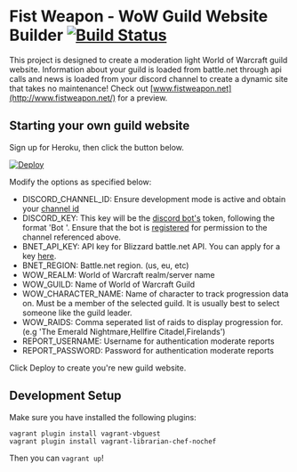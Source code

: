 # Fist Weapon - WoW Guild Website Builder [![Build Status](https://travis-ci.org/JamesHDuffield/fistweapon.svg?branch=master)](https://travis-ci.org/JamesHDuffield/fistweapon)

This project is designed to create a moderation light World of Warcraft guild website. Information about your guild is loaded from battle.net through api calls and news is loaded from your discord channel to create a dynamic site that takes no maintenance! Check out [www.fistweapon.net](http://www.fistweapon.net/) for a preview.

## Starting your own guild website

Sign up for Heroku, then click the button below.

[![Deploy](https://www.herokucdn.com/deploy/button.svg)](https://heroku.com/deploy)

Modify the options as specified below:
- DISCORD_CHANNEL_ID: Ensure development mode is active and obtain your [channel id](https://support.discordapp.com/hc/en-us/articles/206346498-Where-can-I-find-my-server-ID-)
- DISCORD_KEY: This key will be the [discord bot's](https://discordapp.com/developers/applications/me/create) token, following the format 'Bot <token>'. Ensure that the bot is [registered](https://discordapp.com/developers/docs/topics/oauth2#adding-bots-to-guilds) for permission to the channel referenced above.
- BNET_API_KEY: API key for Blizzard battle.net API. You can apply for a key [here](https://dev.battle.net/member/register).
- BNET_REGION: Battle.net region. (us, eu, etc)
- WOW_REALM: World of Warcraft realm/server name
- WOW_GUILD: Name of World of Warcraft Guild
- WOW_CHARACTER_NAME: Name of character to track progression data on. Must be a member of the selected guild. It is usually best to select someone like the guild leader.
- WOW_RAIDS: Comma seperated list of raids to display progression for. (e.g 'The Emerald Nightmare,Hellfire Citadel,Firelands')
- REPORT_USERNAME: Username for authentication moderate reports
- REPORT_PASSWORD: Password for authentication moderate reports

Click Deploy to create you're new guild website.

## Development Setup

Make sure you have installed the following plugins:
```
vagrant plugin install vagrant-vbguest
vagrant plugin install vagrant-librarian-chef-nochef
```

Then you can `vagrant up`!
